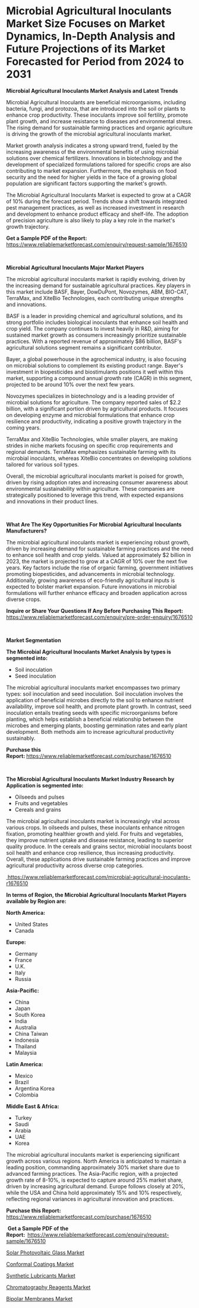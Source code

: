 <p><h1>Microbial Agricultural Inoculants Market Size Focuses on Market Dynamics, In-Depth Analysis and Future Projections of its Market Forecasted for Period from 2024 to 2031</h1></p><p><strong>Microbial Agricultural Inoculants Market Analysis and Latest Trends</strong></p>
<p><p>Microbial Agricultural Inoculants are beneficial microorganisms, including bacteria, fungi, and protozoa, that are introduced into the soil or plants to enhance crop productivity. These inoculants improve soil fertility, promote plant growth, and increase resistance to diseases and environmental stress. The rising demand for sustainable farming practices and organic agriculture is driving the growth of the microbial agricultural inoculants market.</p><p>Market growth analysis indicates a strong upward trend, fueled by the increasing awareness of the environmental benefits of using microbial solutions over chemical fertilizers. Innovations in biotechnology and the development of specialized formulations tailored for specific crops are also contributing to market expansion. Furthermore, the emphasis on food security and the need for higher yields in the face of a growing global population are significant factors supporting the market's growth. </p><p>The Microbial Agricultural Inoculants Market is expected to grow at a CAGR of 10% during the forecast period. Trends show a shift towards integrated pest management practices, as well as increased investment in research and development to enhance product efficacy and shelf-life. The adoption of precision agriculture is also likely to play a key role in the market's growth trajectory.</p></p>
<p><strong>Get a Sample PDF of the Report:&nbsp;</strong> <a href="https://www.reliablemarketforecast.com/enquiry/request-sample/1676510?utm_campaign=1839&utm_medium=2&utm_source=Github&utm_content=ia&utm_term=10122024&utm_id=microbial-agricultural-inoculants">https://www.reliablemarketforecast.com/enquiry/request-sample/1676510</a></p>
<p>&nbsp;</p>
<p><strong>Microbial Agricultural Inoculants Major Market Players</strong></p>
<p><p>The microbial agricultural inoculants market is rapidly evolving, driven by the increasing demand for sustainable agricultural practices. Key players in this market include BASF, Bayer, DowDuPont, Novozymes, ABM, BIO-CAT, TerraMax, and XiteBio Technologies, each contributing unique strengths and innovations.</p><p>BASF is a leader in providing chemical and agricultural solutions, and its strong portfolio includes biological inoculants that enhance soil health and crop yield. The company continues to invest heavily in R&D, aiming for sustained market growth as consumers increasingly prioritize sustainable practices. With a reported revenue of approximately $86 billion, BASF's agricultural solutions segment remains a significant contributor.</p><p>Bayer, a global powerhouse in the agrochemical industry, is also focusing on microbial solutions to complement its existing product range. Bayer's investment in biopesticides and biostimulants positions it well within this market, supporting a compound annual growth rate (CAGR) in this segment, projected to be around 10% over the next few years.</p><p>Novozymes specializes in biotechnology and is a leading provider of microbial solutions for agriculture. The company reported sales of $2.2 billion, with a significant portion driven by agricultural products. It focuses on developing enzyme and microbial formulations that enhance crop resilience and productivity, indicating a positive growth trajectory in the coming years.</p><p>TerraMax and XiteBio Technologies, while smaller players, are making strides in niche markets focusing on specific crop requirements and regional demands. TerraMax emphasizes sustainable farming with its microbial inoculants, whereas XiteBio concentrates on developing solutions tailored for various soil types.</p><p>Overall, the microbial agricultural inoculants market is poised for growth, driven by rising adoption rates and increasing consumer awareness about environmental sustainability within agriculture. These companies are strategically positioned to leverage this trend, with expected expansions and innovations in their product lines.</p></p>
<p>&nbsp;</p>
<p><strong>What Are The Key Opportunities For Microbial Agricultural Inoculants Manufacturers?</strong></p>
<p><p>The microbial agricultural inoculants market is experiencing robust growth, driven by increasing demand for sustainable farming practices and the need to enhance soil health and crop yields. Valued at approximately $2 billion in 2023, the market is projected to grow at a CAGR of 10% over the next five years. Key factors include the rise of organic farming, government initiatives promoting biopesticides, and advancements in microbial technology. Additionally, growing awareness of eco-friendly agricultural inputs is expected to bolster market expansion. Future innovations in microbial formulations will further enhance efficacy and broaden application across diverse crops.</p></p>
<p><strong>Inquire or Share Your Questions If Any Before Purchasing This Report:</strong> <a href="https://www.reliablemarketforecast.com/enquiry/pre-order-enquiry/1676510?utm_campaign=1839&utm_medium=2&utm_source=Github&utm_content=ia&utm_term=10122024&utm_id=microbial-agricultural-inoculants">https://www.reliablemarketforecast.com/enquiry/pre-order-enquiry/1676510</a></p>
<p>&nbsp;</p>
<p><strong>Market Segmentation</strong></p>
<p><strong>The Microbial Agricultural Inoculants Market Analysis by types is segmented into:</strong></p>
<p><ul><li>Soil inoculation</li><li>Seed inoculation</li></ul></p>
<p><p>The microbial agricultural inoculants market encompasses two primary types: soil inoculation and seed inoculation. Soil inoculation involves the application of beneficial microbes directly to the soil to enhance nutrient availability, improve soil health, and promote plant growth. In contrast, seed inoculation entails treating seeds with specific microorganisms before planting, which helps establish a beneficial relationship between the microbes and emerging plants, boosting germination rates and early plant development. Both methods aim to increase agricultural productivity sustainably.</p></p>
<p><strong>Purchase this Report:&nbsp;</strong><a href="https://www.reliablemarketforecast.com/purchase/1676510?utm_campaign=1839&utm_medium=2&utm_source=Github&utm_content=ia&utm_term=10122024&utm_id=microbial-agricultural-inoculants">https://www.reliablemarketforecast.com/purchase/1676510</a></p>
<p>&nbsp;</p>
<p><strong>The Microbial Agricultural Inoculants Market Industry Research by Application is segmented into:</strong></p>
<p><ul><li>Oilseeds and pulses</li><li>Fruits and vegetables</li><li>Cereals and grains</li></ul></p>
<p><p>The microbial agricultural inoculants market is increasingly vital across various crops. In oilseeds and pulses, these inoculants enhance nitrogen fixation, promoting healthier growth and yield. For fruits and vegetables, they improve nutrient uptake and disease resistance, leading to superior quality produce. In the cereals and grains sector, microbial inoculants boost soil health and enhance crop resilience, thus increasing productivity. Overall, these applications drive sustainable farming practices and improve agricultural productivity across diverse crop categories.</p></p>
<p><a href="https://www.reliablemarketforecast.com/microbial-agricultural-inoculants-r1676510?utm_campaign=1839&utm_medium=2&utm_source=Github&utm_content=ia&utm_term=10122024&utm_id=microbial-agricultural-inoculants">&nbsp;https://www.reliablemarketforecast.com/microbial-agricultural-inoculants-r1676510</a></p>
<p><strong>In terms of Region, the Microbial Agricultural Inoculants Market Players available by Region are:</strong></p>
<p>
    <p> <strong> North America: </strong>
        <ul>
            <li>United States</li>
            <li>Canada</li>
        </ul>
        </p> 
    <p> <strong> Europe: </strong>
        <ul>
            <li>Germany</li>
            <li>France</li>
            <li>U.K.</li>
            <li>Italy</li>
            <li>Russia</li>
        </ul>
        </p> 
    <p> <strong> Asia-Pacific: </strong>
        <ul>
            <li>China</li>
            <li>Japan</li>
            <li>South Korea</li>
            <li>India</li>
            <li>Australia</li>
            <li>China Taiwan</li>
            <li>Indonesia</li>
            <li>Thailand</li>
            <li>Malaysia</li>
        </ul>
        </p> 
    <p> <strong> Latin America: </strong>
        <ul>
            <li>Mexico</li>
            <li>Brazil</li>
            <li>Argentina Korea</li>
            <li>Colombia</li>
        </ul>
        </p> 
    <p> <strong> Middle East & Africa: </strong>
        <ul>
            <li>Turkey</li>
            <li>Saudi</li>
            <li>Arabia</li>
            <li>UAE</li>
            <li>Korea</li>
        </ul>
    </p>
    </p>
<p><p>The microbial agricultural inoculants market is experiencing significant growth across various regions. North America is anticipated to maintain a leading position, commanding approximately 30% market share due to advanced farming practices. The Asia-Pacific region, with a projected growth rate of 8-10%, is expected to capture around 25% market share, driven by increasing agricultural demand. Europe follows closely at 20%, while the USA and China hold approximately 15% and 10% respectively, reflecting regional variances in agricultural innovation and practices.</p></p>
<p><strong>Purchase this Report: </strong><a href="https://www.reliablemarketforecast.com/purchase/1676510?utm_campaign=1839&utm_medium=2&utm_source=Github&utm_content=ia&utm_term=10122024&utm_id=microbial-agricultural-inoculants">https://www.reliablemarketforecast.com/purchase/1676510</a></p>
<p>&nbsp;<strong>Get a Sample PDF of the Report:&nbsp;&nbsp;</strong><a href="https://www.reliablemarketforecast.com/enquiry/request-sample/1676510?utm_campaign=1839&utm_medium=2&utm_source=Github&utm_content=ia&utm_term=10122024&utm_id=microbial-agricultural-inoculants">https://www.reliablemarketforecast.com/enquiry/request-sample/1676510</a></p>
<p><strong></strong></p>
<p><p><a href="https://www.linkedin.com/pulse/solar-photovoltaic-glass-market-size-foreign-opportunities-revenue-cxwie?utm_campaign=1839&utm_medium=2&utm_source=Github&utm_content=ia&utm_term=10122024&utm_id=microbial-agricultural-inoculants">Solar Photovoltaic Glass Market</a></p><p><a href="https://www.linkedin.com/pulse/c-hannibex-sqmmf?utm_campaign=1839&utm_medium=2&utm_source=Github&utm_content=ia&utm_term=10122024&utm_id=microbial-agricultural-inoculants">Conformal Coatings Market</a></p><p><a href="https://www.linkedin.com/pulse/research-report-analysis-synthetic-lubricants-market-size-bb2dc?utm_campaign=1839&utm_medium=2&utm_source=Github&utm_content=ia&utm_term=10122024&utm_id=microbial-agricultural-inoculants">Synthetic Lubricants Market</a></p><p><a href="https://www.linkedin.com/pulse/c-hannibex-sqmmf?utm_campaign=1839&utm_medium=2&utm_source=Github&utm_content=ia&utm_term=10122024&utm_id=microbial-agricultural-inoculants">Chromatography Reagents Market</a></p><p><a href="https://www.linkedin.com/pulse/assessing-bipolar-membranes-market-segmentation-type-application-t6rsf?utm_campaign=1839&utm_medium=2&utm_source=Github&utm_content=ia&utm_term=10122024&utm_id=microbial-agricultural-inoculants">Bipolar Membranes Market</a></p></p>